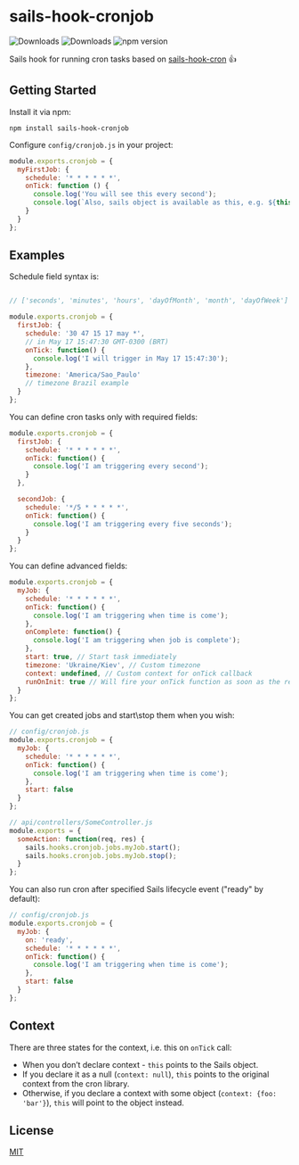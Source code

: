 # sails-hook-cronjob

![Downloads](https://img.shields.io/npm/dm/sails-hook-cronjob.svg)
![Downloads](https://img.shields.io/npm/dt/sails-hook-cronjob.svg)
![npm version](https://img.shields.io/npm/v/sails-hook-cronjob.svg)

Sails hook for running cron tasks based on [sails-hook-cron](https://github.com/ghaiklor/sails-hook-cron) 👍

## Getting Started

Install it via npm:

```shell
npm install sails-hook-cronjob
```

Configure `config/cronjob.js` in your project:

```javascript
module.exports.cronjob = {
  myFirstJob: {
    schedule: '* * * * * *',
    onTick: function () {
      console.log('You will see this every second');
      console.log(`Also, sails object is available as this, e.g. ${this.config.environment}`);
    }
  }
};
```

## Examples

Schedule field syntax is:

```javascript

// ['seconds', 'minutes', 'hours', 'dayOfMonth', 'month', 'dayOfWeek']

module.exports.cronjob = {
  firstJob: {
    schedule: '30 47 15 17 may *',
    // in May 17 15:47:30 GMT-0300 (BRT)
    onTick: function() {
      console.log('I will trigger in May 17 15:47:30');
    },
    timezone: 'America/Sao_Paulo'
    // timezone Brazil example
  }
};
```

You can define cron tasks only with required fields:

```javascript
module.exports.cronjob = {
  firstJob: {
    schedule: '* * * * * *',
    onTick: function() {
      console.log('I am triggering every second');
    }
  },

  secondJob: {
    schedule: '*/5 * * * * *',
    onTick: function() {
      console.log('I am triggering every five seconds');
    }
  }
};
```

You can define advanced fields:

```javascript
module.exports.cronjob = {
  myJob: {
    schedule: '* * * * * *',
    onTick: function() {
      console.log('I am triggering when time is come');
    },
    onComplete: function() {
      console.log('I am triggering when job is complete');
    },
    start: true, // Start task immediately
    timezone: 'Ukraine/Kiev', // Custom timezone
    context: undefined, // Custom context for onTick callback
    runOnInit: true // Will fire your onTick function as soon as the request initialization has happened.
  }
};
```

You can get created jobs and start\\stop them when you wish:

```javascript
// config/cronjob.js
module.exports.cronjob = {
  myJob: {
    schedule: '* * * * * *',
    onTick: function() {
      console.log('I am triggering when time is come');
    },
    start: false
  }
};

// api/controllers/SomeController.js
module.exports = {
  someAction: function(req, res) {
    sails.hooks.cronjob.jobs.myJob.start();
    sails.hooks.cronjob.jobs.myJob.stop();
  }
};
```

You can also run cron after specified Sails lifecycle event ("ready" by default):

```javascript
// config/cronjob.js
module.exports.cronjob = {
  myJob: {
    on: 'ready',
    schedule: '* * * * * *',
    onTick: function() {
      console.log('I am triggering when time is come');
    },
    start: false
  }
};
```

## Context

There are three states for the context, i.e. this on `onTick` call:

-   When you don’t declare context - `this` points to the Sails object.
-   If you declare it as a null (`context: null`), `this` points to the original context from the cron library.
-   Otherwise, if you declare a context with some object (`context: {foo: 'bar'}`), `this` will point to the object instead.

## License

[MIT](./LICENSE)
